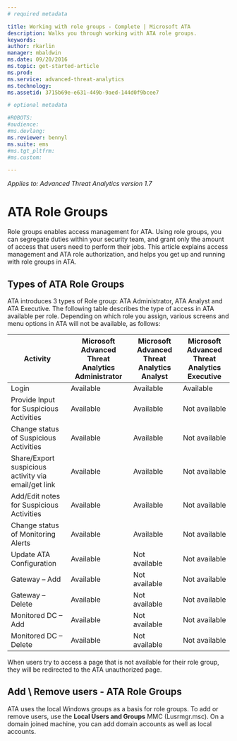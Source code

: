 ```yaml
---
# required metadata

title: Working with role groups - Complete | Microsoft ATA
description: Walks you through working with ATA role groups.
keywords:
author: rkarlin
manager: mbaldwin
ms.date: 09/20/2016
ms.topic: get-started-article
ms.prod:
ms.service: advanced-threat-analytics
ms.technology:
ms.assetid: 3715b69e-e631-449b-9aed-144d0f9bcee7

# optional metadata

#ROBOTS:
#audience:
#ms.devlang:
ms.reviewer: bennyl
ms.suite: ems
#ms.tgt_pltfrm:
#ms.custom:

---
```


*Applies to: Advanced Threat Analytics version 1.7*




# ATA Role Groups

Role groups enables access management for ATA. Using role groups, you can segregate duties within your security team, and grant only the amount of access that users need to perform their jobs. This article explains access management and ATA role authorization, and helps you get up and running with role groups in ATA.
## Types of ATA Role Groups 

ATA introduces 3 types of Role group: ATA Administrator, ATA Analyst and ATA Executive. The following table describes the type of access in ATA available per role. Depending on which role you assign, various screens and menu options in ATA will not be available, as follows:

|Activity |Microsoft Advanced Threat Analytics Administrator|Microsoft Advanced Threat Analytics Analyst|Microsoft Advanced Threat Analytics Executive|
|----|----|----|----|
|Login|Available|Available|Available|
|Provide Input for Suspicious Activities|Available|Available|Not available|
|Change status of Suspicious Activities|Available|Available|Not available|
|Share/Export suspicious activity via email/get link|Available|Available|Not available|
|Add/Edit notes for Suspicious Activities|Available|Available|Not available|
|Change status of Monitoring Alerts|Available|Available|Not available|
|Update ATA Configuration|Available|Not available|Not available|
|Gateway – Add|Available|Not available|Not available|
|Gateway – Delete |Available|Not available|Not available|
|Monitored DC – Add |Available|Not available|Not available|
|Monitored DC – Delete|Available|Not available|Not available|

When users try to access a page that is not available for their role group, they will be redirected to the ATA unauthorized page. 

## Add \ Remove users - ATA Role Groups 

ATA uses the local Windows groups as a basis for role groups. 
To add or remove users, use the **Local Users and Groups** MMC (Lusrmgr.msc). On a domain joined machine, you can add domain accounts as well as local accounts. 

